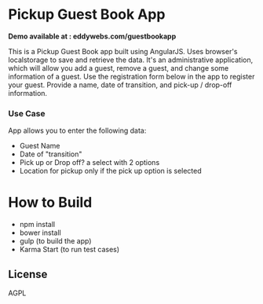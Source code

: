 # Pickup Guest Book App

**Demo available at : eddywebs.com/guestbookapp**

This is a Pickup Guest Book app built using AngularJS. Uses browser's localstorage to save and retrieve the data.
 It's an administrative application, which will allow you add a guest, remove a guest, and change some information of a guest.
Use the registration form below in the app to register your guest. Provide a name, date of transition, and pick-up / drop-off information.

### Use Case

App allows you to enter the following data:
- Guest Name
- Date of "transition"
- Pick up or Drop off? a select with 2 options
- Location for pickup only if the pick up option is selected

# How to Build

 - npm install
 - bower install
 - gulp (to build the app)
 - Karma Start (to run test cases)
 
License
----
AGPL

   [node.js]: <http://nodejs.org>
   [Twitter Bootstrap]: <http://twitter.github.com/bootstrap/>
   [AngularJS]: <http://angularjs.org>
   [Gulp]: <http://gulpjs.com>
   